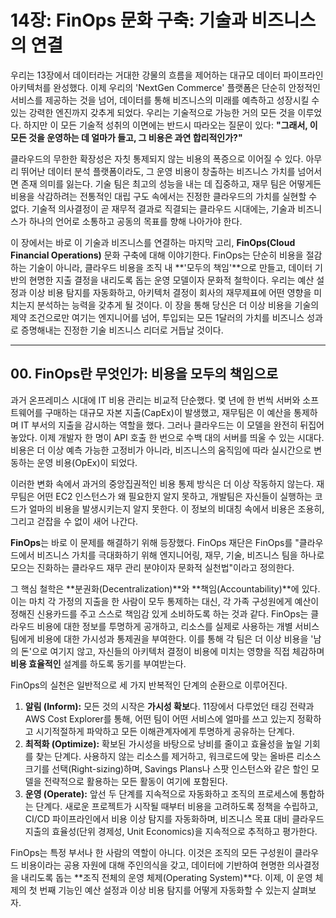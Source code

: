 # 14장: FinOps 문화 구축: 기술과 비즈니스의 연결

우리는 13장에서 데이터라는 거대한 강물의 흐름을 제어하는 대규모 데이터 파이프라인 아키텍처를 완성했다. 이제 우리의 'NextGen Commerce' 플랫폼은 단순히 안정적인 서비스를 제공하는 것을 넘어, 데이터를 통해 비즈니스의 미래를 예측하고 성장시킬 수 있는 강력한 엔진까지 갖추게 되었다. 우리는 기술적으로 가능한 거의 모든 것을 이루었다. 하지만 이 모든 기술적 성취의 이면에는 반드시 따라오는 질문이 있다: **"그래서, 이 모든 것을 운영하는 데 얼마가 들고, 그 비용은 과연 합리적인가?"**

클라우드의 무한한 확장성은 자칫 통제되지 않는 비용의 폭증으로 이어질 수 있다. 아무리 뛰어난 데이터 분석 플랫폼이라도, 그 운영 비용이 창출하는 비즈니스 가치를 넘어서면 존재 의미를 잃는다. 기술 팀은 최고의 성능을 내는 데 집중하고, 재무 팀은 어떻게든 비용을 삭감하려는 전통적인 대립 구도 속에서는 진정한 클라우드의 가치를 실현할 수 없다. 기술적 의사결정이 곧 재무적 결과로 직결되는 클라우드 시대에는, 기술과 비즈니스가 하나의 언어로 소통하고 공동의 목표를 향해 나아가야 한다.

이 장에서는 바로 이 기술과 비즈니스를 연결하는 마지막 고리, **FinOps(Cloud Financial Operations)** 문화 구축에 대해 이야기한다. FinOps는 단순히 비용을 절감하는 기술이 아니라, 클라우드 비용을 조직 내 **'모두의 책임'**으로 만들고, 데이터 기반의 현명한 지출 결정을 내리도록 돕는 운영 모델이자 문화적 철학이다. 우리는 예산 설정과 이상 비용 탐지를 자동화하고, 아키텍처 결정이 회사의 재무제표에 어떤 영향을 미치는지 분석하는 능력을 갖추게 될 것이다. 이 장을 통해 당신은 더 이상 비용을 기술의 제약 조건으로만 여기는 엔지니어를 넘어, 투입되는 모든 1달러의 가치를 비즈니스 성과로 증명해내는 진정한 기술 비즈니스 리더로 거듭날 것이다.

---

## 00. FinOps란 무엇인가: 비용을 모두의 책임으로

과거 온프레미스 시대에 IT 비용 관리는 비교적 단순했다. 몇 년에 한 번씩 서버와 소프트웨어를 구매하는 대규모 자본 지출(CapEx)이 발생했고, 재무팀은 이 예산을 통제하며 IT 부서의 지출을 감시하는 역할을 했다. 그러나 클라우드는 이 모델을 완전히 뒤집어 놓았다. 이제 개발자 한 명이 API 호출 한 번으로 수백 대의 서버를 띄울 수 있는 시대다. 비용은 더 이상 예측 가능한 고정비가 아니라, 비즈니스의 움직임에 따라 실시간으로 변동하는 운영 비용(OpEx)이 되었다.

이러한 변화 속에서 과거의 중앙집권적인 비용 통제 방식은 더 이상 작동하지 않는다. 재무팀은 어떤 EC2 인스턴스가 왜 필요한지 알지 못하고, 개발팀은 자신들이 실행하는 코드가 얼마의 비용을 발생시키는지 알지 못한다. 이 정보의 비대칭 속에서 비용은 조용히, 그리고 걷잡을 수 없이 새어 나간다.

**FinOps**는 바로 이 문제를 해결하기 위해 등장했다. FinOps 재단은 FinOps를 "클라우드에서 비즈니스 가치를 극대화하기 위해 엔지니어링, 재무, 기술, 비즈니스 팀을 하나로 모으는 진화하는 클라우드 재무 관리 분야이자 문화적 실천법"이라고 정의한다.

그 핵심 철학은 **분권화(Decentralization)**와 **책임(Accountability)**에 있다. 이는 마치 각 가정의 지출을 한 사람이 모두 통제하는 대신, 각 가족 구성원에게 예산이 정해진 신용카드를 주고 스스로 책임감 있게 소비하도록 하는 것과 같다. FinOps는 클라우드 비용에 대한 정보를 투명하게 공개하고, 리소스를 실제로 사용하는 개별 서비스 팀에게 비용에 대한 가시성과 통제권을 부여한다. 이를 통해 각 팀은 더 이상 비용을 '남의 돈'으로 여기지 않고, 자신들의 아키텍처 결정이 비용에 미치는 영향을 직접 체감하며 **비용 효율적인** 설계를 하도록 동기를 부여받는다.



FinOps의 실천은 일반적으로 세 가지 반복적인 단계의 순환으로 이루어진다.

1.  **알림 (Inform):** 모든 것의 시작은 **가시성 확보**다. 11장에서 다루었던 태깅 전략과 AWS Cost Explorer를 통해, 어떤 팀이 어떤 서비스에 얼마를 쓰고 있는지 정확하고 시기적절하게 파악하고 모든 이해관계자에게 투명하게 공유하는 단계다.
2.  **최적화 (Optimize):** 확보된 가시성을 바탕으로 낭비를 줄이고 효율성을 높일 기회를 찾는 단계다. 사용하지 않는 리소스를 제거하고, 워크로드에 맞는 올바른 리소스 크기를 선택(Right-sizing)하며, Savings Plans나 스팟 인스턴스와 같은 할인 모델을 전략적으로 활용하는 모든 활동이 여기에 포함된다.
3.  **운영 (Operate):** 앞선 두 단계를 지속적으로 자동화하고 조직의 프로세스에 통합하는 단계다. 새로운 프로젝트가 시작될 때부터 비용을 고려하도록 정책을 수립하고, CI/CD 파이프라인에서 비용 이상 탐지를 자동화하며, 비즈니스 목표 대비 클라우드 지출의 효율성(단위 경제성, Unit Economics)을 지속적으로 추적하고 평가한다.

FinOps는 특정 부서나 한 사람의 역할이 아니다. 이것은 조직의 모든 구성원이 클라우드 비용이라는 공용 자원에 대해 주인의식을 갖고, 데이터에 기반하여 현명한 의사결정을 내리도록 돕는 **조직 전체의 운영 체제(Operating System)**다. 이제, 이 운영 체제의 첫 번째 기능인 예산 설정과 이상 비용 탐지를 어떻게 자동화할 수 있는지 살펴보자.